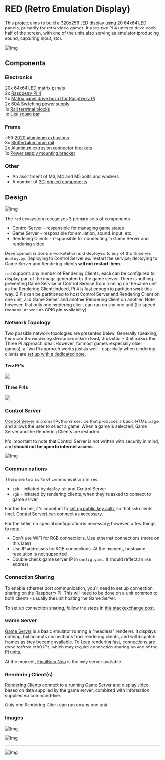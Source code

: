 RED (Retro Emulation Display)
===
This project aims to build a 320x256 LED display using 20 64x64 LED panels,
primarily for retro video games. It uses two Pi 4 units to drive each half
of the screen, with one of the units also serving as emulator (producing
sound, capturing input, etc).

![Img](doc/284cdc71602cc19c.png)

## Components

### Electronics
20x [64x64 LED matrix panels](https://www.amazon.com/dp/B0BYJHMFSQ)  
2x [Raspberry Pi 4](https://www.amazon.com/dp/B07TC2BK1X)  
2x [Matrix panel drive board for Raspberry Pi](https://www.electrodragon.com/product/rgb-matrix-panel-drive-board-raspberry-pi/)  
2x [60A Switching power supply](https://www.amazon.com/dp/B07CTWWGGR)  
1x [Rail terminal blocks](https://www.amazon.com/dp/B0BQ6GWW3T)  
1x [Dell sound bar](https://www.amazon.com/dp/B00DEJXRAE)  

### Frame
~5ft [2020 Aluminum extrusions](https://www.amazon.com/dp/B09KZR37KG)  
3x [Slotted aluminum rail](https://www.amazon.com/dp/B0BFFRXW2V)  
2x [Aluminum extrusion connector brackets](https://www.amazon.com/dp/B09DYKMT5F)  
1x [Power supply mounting bracket](https://www.amazon.com/dp/B0C65GLDL8)  

### Other
* An assortment of M3, M4 and M5 bolts and washers
* A number of [3D-printed components](stl)

## Design

![Img](doc/entities.png)

The `red` ecosystem recognizes 3 primary sets of components

* Control Server - responsible for managing game states
* Game Server - responsible for emulation, sound, input, etc.
* Rendering Clients - responsible for connecting to Game Server and rendering video

Development is done a workstation and deployed to any of the three via `deploy.py`.
Deploying to Control Server _will_ restart the service; deploying to Game Server and Rendering
clients **will not restart them**.

`red` supports any number of Rendering Clients; each can be configured to display part of
the image generated by the game server. There is nothing preventing Game Service or Control
Service from running on the same unit as the Rendering Client; indeed, Pi 4 is fast enough
to partition work this way. 2 Pis can be partitioned to host Control Server and Rendering Client
on one unit, and Game Server and another Rendering Client on another. Note however, that only
one rendering client can run on any one unit (for speed reasons, as well as GPIO pin availability).

### Network Topology

Two possible network topologies are presented below. Generally speaking, the more
the rendering clients are alike in load, the better - that makes the Three Pi
approach ideal. However, for most games (especially older games), a Two Pi
approach works just as well - especially when rendering clients are 
[set up with a dedicated core](https://github.com/hzeller/rpi-rgb-led-matrix/tree/master?tab=readme-ov-file#cpu-use).

#### Two Pi4s

![](doc/dual.drawio.png)

#### Three Pi4s

![](doc/tri.drawio.png)

### Control Server

[Control Server](ctl_server) is a small Python3 service that produces a basic HTML page and
allows the user to select a game. When a game is selected, Game Server and the Rendering Clients
are restarted.

It's important to note that Control Server is not written with security in mind, and **should not
be open to internet access**.

![Img](doc/selector.png)  

### Communications

There are two sorts of communications in `red`:

* `ssh` - initiated by `deploy.sh` and Control Server
* `rgb` - initiated by rendering clients, when they're asked to connect to game
server

For the former, it's important to 
[set up public key auth](https://www.digitalocean.com/community/tutorials/how-to-configure-ssh-key-based-authentication-on-a-linux-server),
so that `ssh` clients (incl. Control Server) can connect as necessary.

For the latter, no special configuration is necessary; however, a few things to
note:

* Don't use WiFi for RGB connections. Use ethernet connections (more on this later)
* Use IP addresses for RGB connections. At the moment, hostname resolution is not
supported
* Double-check game server IP in `config.yaml`. It should reflect an `eth` address

### Connection Sharing

To enable ethernet port communication, you'll need to set up connection sharing
on the Raspberry Pi. This will need to be done on a unit common to both clients -
usually the unit hosting the Game Server.

To set up connection sharing, follow the steps in 
[this stackexchange post](https://raspberrypi.stackexchange.com/questions/144824/bridging-wifi-to-ethernet-with-networkmanager).

### Game Server

[Game Server](game_servers) is a basic emulator running a "headless" renderer. It displays nothing,
but accepts connections from rendering clients, and will dispatch frames as they become available. 
To keep rendering fast, connections are done to/from eth0 IPs, which may require connection 
sharing on one of the Pi units.

At the moment, [FinalBurn Neo](https://github.com/finalburnneo/FBNeo) is the only server available.

### Rendering Client(s)

[Rendering Clients](rgbclient) connect to a running Game Server and display video based on data supplied by
the game server, combined with information supplied via command-line.

Only one Rendering Client can run on any one unit.

### Images

![Img](doc/galaga.png)  

![Img](doc/back.png)  

---

![Img](doc/btime.gif)